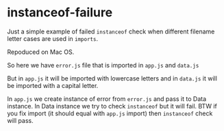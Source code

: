 # instanceof-failure

Just a simple example of failed `instanceof` check when different filename letter cases are used in `imports`.

Repoduced on Mac OS.

So here we have `error.js` file that is imported in `app.js` and `data.js`

But in `app.js` it will be imported with lowercase letters and in `data.js` it will be imported with a capital letter.

In `app.js` we create instance of error from `error.js` and pass it to Data instance.
In Data instance we try to check `instanceof`  but it will fail. BTW if you fix import (it should equal with `app.js` import) then `instanceof` check will pass.
